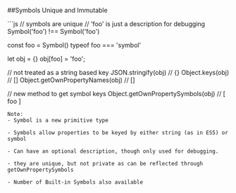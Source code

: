 ##Symbols
Unique and Immutable
<!-- .element: class="small" -->

<div class="code-extra es6">
```js
// symbols are unique
// 'foo' is just a description for debugging
Symbol('foo') !== Symbol('foo')

const foo = Symbol()
typeof foo === 'symbol'

let obj = {}
obj[foo] = 'foo';

// not treated as a string based key
JSON.stringify(obj) // {}
Object.keys(obj) // []
Object.getOwnPropertyNames(obj) // []

// new method to get symbol keys
Object.getOwnPropertySymbols(obj) // [ foo ]
```
Note:
- Symbol is a new primitive type

- Symbols allow properties to be keyed by either string (as in ES5) or symbol

- Can have an optional description, though only used for debugging.

- they are unique, but not private as can be reflected through getOwnPropertySymbols

- Number of Built-in Symbols also available
